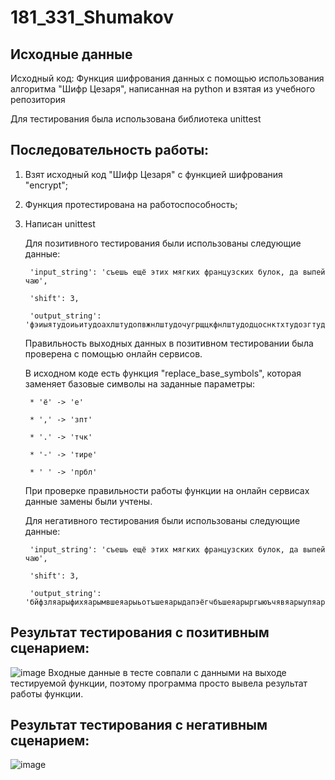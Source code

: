 # 181_331_Shumakov
## Исходные данные
Исходный код: Функция шифрования данных с помощью использования алгоритма "Шифр Цезаря", написанная на python и взятая из учебного репозитория

Для тестирования была использована библиотека unittest

## Последовательность работы:
1) Взят исходный код "Шифр Цезаря" с функцией шифрования "encrypt";
2) Функция протестирована на работоспособность;
3) Написан unittest  

    Для позитивного тестирования были использованы следующие данные:
    
        'input_string': 'съешь ещё этих мягких французских булок, да выпей чаю',
      
        'shift': 3,
        
        'output_string': 'фэиыятудоиьитудоахлштудопвжнлштудочугрщцкфнлштудодцоснктхтудозгтудоеютимтудоъгб'


    Правильность выходных данных в позитивном тестировании была проверена с помощью онлайн сервисов.
    
    В исходном коде есть функция "replace_base_symbols", которая заменяет базовые символы на заданные параметры:
    
        * 'ё' -> 'е'
        
        * ',' -> 'зпт'
        
        * '.' -> 'тчк'
        
        * '-' -> 'тире'
        
        * ' ' -> 'прбл'
        
     При проверке правильности работы функции на онлайн сервисах данные замены были учтены.

     Для негативного тестирования были использованы следующие данные:
     
        'input_string': 'съешь ещё этих мягких французских булок, да выпей чаю',
        
        'shift': 3,
        
        'output_string': 'бйфзляарыфихяарымвшеяарыьотъшеяарыдапэёгчбъшеяарыргыюъчявяарыупяарыскяфщяарыжпн'

## Результат тестирования с позитивным сценарием:
![image](https://user-images.githubusercontent.com/71716482/214787376-2449a9bc-73cf-43fd-9c71-6086320fa07f.png)
Входные данные в тесте совпали с данными на выходе тестируемой функции, поэтому программа просто вывела результат работы функции.

## Результат тестирования с негативным сценарием:
![image](https://user-images.githubusercontent.com/71716482/214785831-029c6b33-3bf6-42f7-a517-5a4c8d738789.png)
